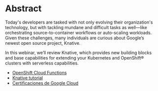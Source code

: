 # Abstract
Today's developers are tasked with not only evolving their organization's technology, but with tackling mundane and difficult tasks as well—like orchestrating source-to-container workflows or auto-scaling workloads. Given these challenges, many individuals are curious about Google’s newest open source project, Knative. 

In this webinar, we’ll review Knative, which provides new building blocks and base capabilities for extending your Kubernetes and OpenShift® clusters with serverless capabilities.

- [OpenShift Cloud Functions](https://github.com/openshift-cloud-functions/Documentation)
- [Knative tutorial](https://redhat-developer-demos.github.io/knative-tutorial/knative-tutorial/0.0.1/index.html)
- [Certificaciones de Google Cloud](https://cloud.google.com/certification/)
